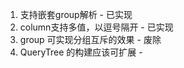 1. 支持嵌套group解析    - 已实现
2. column支持多值，以逗号隔开    - 已实现
3. group 可实现分组互斥的效果    - 废除
4. QueryTree 的构建应该可扩展   - 